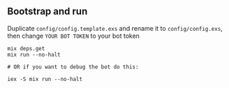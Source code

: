 ## Bootstrap and run

Duplicate `config/config.template.exs` and rename it to `config/config.exs`,
then change `YOUR BOT TOKEN` to your bot token

```
mix deps.get
mix run --no-halt

# OR if you want to debug the bot do this:

iex -S mix run --no-halt
```
